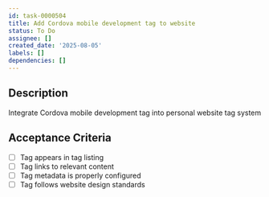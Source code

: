 ```yaml
---
id: task-0000504
title: Add Cordova mobile development tag to website
status: To Do
assignee: []
created_date: '2025-08-05'
labels: []
dependencies: []
---
```


## Description

Integrate Cordova mobile development tag into personal website tag system

## Acceptance Criteria

- [ ] Tag appears in tag listing
- [ ] Tag links to relevant content
- [ ] Tag metadata is properly configured
- [ ] Tag follows website design standards
